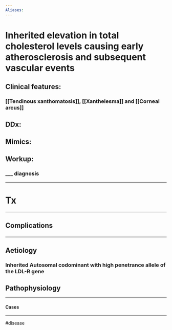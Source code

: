 ```yaml
---
Aliases:
---
```

# Inherited elevation in total cholesterol levels causing early atherosclerosis and subsequent vascular events
## Clinical features:
### [[Tendinous xanthomatosis]], [[Xanthelesma]] and [[Corneal arcus]]
## DDx:
###
## Mimics:
###
## Workup:
### ___ diagnosis
---
# Tx

---
## Complications
###

---
## Aetiology
### Inherited Autosomal codominant with high penetrance allele of the LDL-R gene
## Pathophysiology

---
#### Cases


---
#disease 